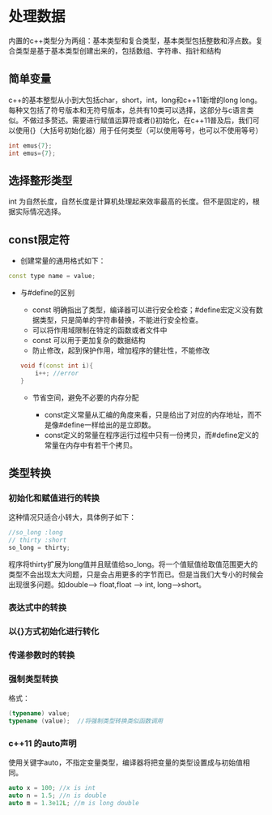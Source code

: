 # 处理数据
内置的c++类型分为两组：基本类型和复合类型，基本类型包括整数和浮点数。复合类型是基于基本类型创建出来的，包括数组、字符串、指针和结构

## 简单变量
c++的基本整型从小到大包括char，short，int，long和c++11新增的long long。每种又包括了符号版本和无符号版本，总共有10类可以选择，这部分与c语言类似。不做过多赘述。需要进行赋值运算符或者()初始化，在c++11普及后，我们可以使用{}（大括号初始化器）用于任何类型（可以使用等号，也可以不使用等号）
```cpp
int emus{7};
int emus={7};
```

## 选择整形类型
int 为自然长度，自然长度是计算机处理起来效率最高的长度。但不是固定的，根据实际情况选择。

## const限定符
- 创建常量的通用格式如下：
```cpp
const type name = value;
```
- 与#define的区别

    - const 明确指出了类型，编译器可以进行安全检查；#define宏定义没有数据类型，只是简单的字符串替换，不能进行安全检查。
    - 可以将作用域限制在特定的函数或者文件中
    - const 可以用于更加复杂的数据结构 
    - 防止修改，起到保护作用，增加程序的健壮性，不能修改
    ```cpp
    void f(const int i){
        i++; //error
    }
    ```
    - 节省空间，避免不必要的内存分配

        - const定义常量从汇编的角度来看，只是给出了对应的内存地址，而不是像#define一样给出的是立即数。
        - const定义的常量在程序运行过程中只有一份拷贝，而#define定义的常量在内存中有若干个拷贝。 

## 类型转换
### 初始化和赋值进行的转换
这种情况只适合小转大，具体例子如下：
```cpp
//so_long :long
// thirty :short
so_long = thirty;
```
程序将thirty扩展为long值并且赋值给so_long。将一个值赋值给取值范围更大的类型不会出现太大问题，只是会占用更多的字节而已。但是当我们大专小的时候会出现很多问题。如double--> float,float --> int, long-->short。

### 表达式中的转换

### 以{}方式初始化进行转化

### 传递参数时的转换

### 强制类型转换
格式：
```cpp
(typename) value;
typename (value);  //将强制类型转换类似函数调用
```

### c++11 的auto声明
使用关键字auto，不指定变量类型，编译器将把变量的类型设置成与初始值相同。
```cpp
auto x = 100; //x is int
auto n = 1.5; //n is double
auto m = 1.3e12L; //m is long double
```